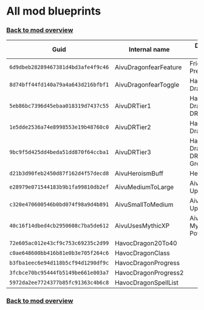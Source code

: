 # All mod blueprints

### [Back to mod overview](./README.md)

| Guid | Internal name | Display name |
| --- | --- | --- |
| `6d9dbeb28289467381d4bd3afe4f9c46` | AivuDragonfearFeature | Frightful Presence |
| `8d74bff44fd140a79a4a643d216bfbf1` | AivuDragonfearToggle | Havoc Dragonfear |
| `5eb86bc7396d45ebaa018319d7437c55` | AivuDRTier1 | Havoc Dragon DR, Lesser |
| `1e5dde2536a74e8998553e19b48760c0` | AivuDRTier2 | Havoc Dragon DR |
| `9bc9f5d425dd4beda51dd870f64ccba1` | AivuDRTier3 | Havoc Dragon DR, Greater |
| `d21b3d90feb2450d87f162d4f57decd8` | AivuHeroismBuff | Heroism |
| `e28979e071544183b9b1fa99810db2ef` | AivuMediumToLarge | Aivu Size Up Dummy |
| `c320e470600546b0bd074f98a9d4b891` | AivuSmallToMedium | Aivu Size Up Dummy |
| `40c16f14dbed4cb2950608c7ba5de612` | AivuUsesMythicXP | Aivu Mythic Powers |
| `72e605ac012e43cf9c753c69235c2d99` | HavocDragon20To40 |  |
| `c0ae648600bb416b81e0b3e705f264c6` | HavocDragonClass |  |
| `b3fba1eec6e94d118b5cf94d1290df9c` | HavocDragonProgress |  |
| `3fcbce70bc95444fb5149be661e003a7` | HavocDragonProgress2 |  |
| `5972da2ee7724377b85fc91363c4b6c8` | HavocDragonSpellList |  |

### [Back to mod overview](./README.md)
